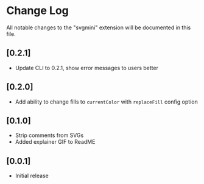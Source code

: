 # Change Log

All notable changes to the "svgmini" extension will be documented in this file.

## [0.2.1]

- Update CLI to 0.2.1, show error messages to users better

## [0.2.0]

- Add ability to change fills to `currentColor` with `replaceFill` config option

## [0.1.0]

- Strip comments from SVGs
- Added explainer GIF to ReadME

## [0.0.1]

- Initial release
